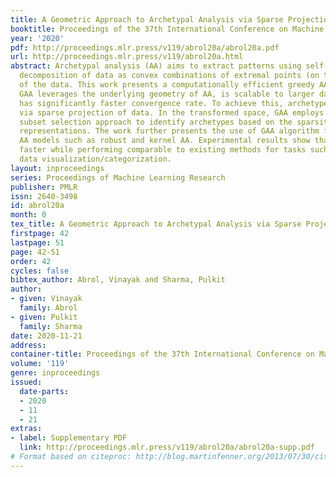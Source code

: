 ```yaml
---
title: A Geometric Approach to Archetypal Analysis via Sparse Projections
booktitle: Proceedings of the 37th International Conference on Machine Learning
year: '2020'
pdf: http://proceedings.mlr.press/v119/abrol20a/abrol20a.pdf
url: http://proceedings.mlr.press/v119/abrol20a.html
abstract: Archetypal analysis (AA) aims to extract patterns using self-expressive
  decomposition of data as convex combinations of extremal points (on the convex hull)
  of the data. This work presents a computationally efficient greedy AA (GAA) algorithm.
  GAA leverages the underlying geometry of AA, is scalable to larger datasets, and
  has significantly faster convergence rate. To achieve this, archetypes are learned
  via sparse projection of data. In the transformed space, GAA employs an iterative
  subset selection approach to identify archetypes based on the sparsity of convex
  representations. The work further presents the use of GAA algorithm for extended
  AA models such as robust and kernel AA. Experimental results show that GAA is considerably
  faster while performing comparable to existing methods for tasks such as classification,
  data visualization/categorization.
layout: inproceedings
series: Proceedings of Machine Learning Research
publisher: PMLR
issn: 2640-3498
id: abrol20a
month: 0
tex_title: A Geometric Approach to Archetypal Analysis via Sparse Projections
firstpage: 42
lastpage: 51
page: 42-51
order: 42
cycles: false
bibtex_author: Abrol, Vinayak and Sharma, Pulkit
author:
- given: Vinayak
  family: Abrol
- given: Pulkit
  family: Sharma
date: 2020-11-21
address: 
container-title: Proceedings of the 37th International Conference on Machine Learning
volume: '119'
genre: inproceedings
issued:
  date-parts:
  - 2020
  - 11
  - 21
extras:
- label: Supplementary PDF
  link: http://proceedings.mlr.press/v119/abrol20a/abrol20a-supp.pdf
# Format based on citeproc: http://blog.martinfenner.org/2013/07/30/citeproc-yaml-for-bibliographies/
---
```

